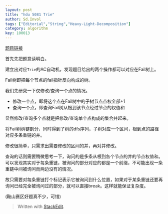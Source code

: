 ```yaml
---
layout: post
title: "hdu 5081 Trie"
author: Sd.Invol
tags: ["Editorial","String","Heavy-Light-Decomposition"]
category: algorithm
key: 100013
---
```


[题目链接](http://acm.hdu.edu.cn/showproblem.php?pid=5081)

首先先把题意读明白。

建立出对应`Trie`的AC自动机，发现题目给出的两个操作都可以对应在Fail树上。

Fail树即把每个节点的fail指针反向构成的树。

我们先研究一下仅修改/查询一个点的情况。

+ 修改一个点，即将这个点在Fail树中的子树节点点权全部+1
+ 查询一个点，即查询Fail树从根到该节点经过节点的权值和

显然修改/查询多个点就是把修改/查询单个点构成的集合并起来。

将Fail树树链剖分，同时得到了树的dfs序列，子树对应一个区间，根到点的路径对应多条重链的并。

修改很简单，只需求出需要修改的区间的并，再对并修改。

查询的话则需要稍微思考一下，询问的是多条从根到各个节点的并的节点权值和。可以发现其实对于每条重链，被询问的部分对应的都是一个前缀，不可能出现一条重链中间被询问而两边没有的情况。

故只需要对每条重链打个标记表示它被询问到什么位置，如果对于某条重链还要再询问已经完全被询问过的部分，就可以直接break。这样就能保证复杂度。

(鞍山赛区好题真不少，可惜)

> Written with [StackEdit](https://stackedit.io/).
